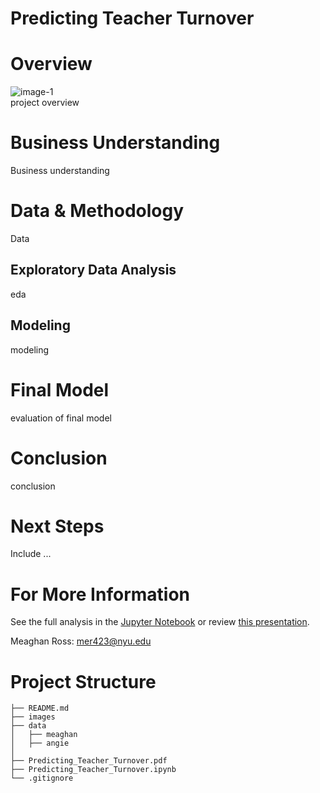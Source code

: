 # Predicting Teacher Turnover

# Overview
![image-1](https://www.elmhurst.edu/wp-content/uploads/2020/06/teacher-retention-illustration.jpg) <br />
project overview

# Business Understanding
Business understanding

# Data & Methodology

Data


## Exploratory Data Analysis
eda


## Modeling

modeling

# Final Model
evaluation of final model

# Conclusion
conclusion

# Next Steps
Include ...

# For More Information
See the full analysis in the [Jupyter Notebook](Predicting_Teacher_Turnover.ipynb) or review [this presentation](google.com).

Meaghan Ross: mer423@nyu.edu <br />

# Project Structure
```
├── README.md
├── images
├── data
│   ├── meaghan
│   ├── angie
│   
├── Predicting_Teacher_Turnover.pdf   
├── Predicting_Teacher_Turnover.ipynb     
└── .gitignore
```
